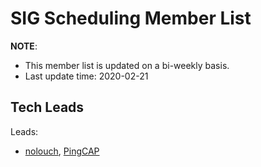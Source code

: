 # SIG Scheduling Member List

**NOTE**:

* This member list is updated on a bi-weekly basis.
* Last update time: 2020-02-21

## Tech Leads

Leads:
* [nolouch](https://github.com/nolouch), [PingCAP](https://pingcap.com/en/)

